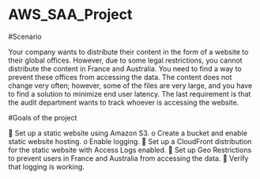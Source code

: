 # AWS_SAA_Project

#Scenario


Your company wants to distribute their content in the form of a website to their global offices. However, due to some legal restrictions, you cannot distribute the content in France and Australia. You need to find a way to prevent these offices from accessing the data.
The content does not change very often; however, some of the files are very large, and you have to find a solution to minimize end user latency.
The last requirement is that the audit department wants to track whoever is accessing the website.


#Goals of the project

 Set up a static website using Amazon S3.
  o Create a bucket and enable static website hosting.
  o Enable logging.
 Set up a CloudFront distribution for the static website with Access Logs enabled.
 Set up Geo Restrictions to prevent users in France and Australia from accessing the data.
 Verify that logging is working.

